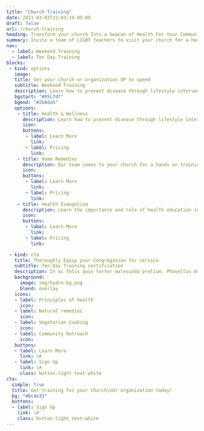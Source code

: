 ```yaml
---
title: "Church Training"
date: 2021-03-03T22:03:19-05:00
draft: false
url: /church-training
heading: Transform your church Into a beacon of Health For Your Community
summary: Invite a team of LIGHT teachers to visit your church for a health emphasis weekend or a one-week intensive health evangelism training.
nav:
  - label: Weekend Training
  - label: Ten Day Training
blocks:
 - kind: options
   image: 
   title: Get your church or organization UP to speed 
   subtitle: Weekend Training 
   description: Learn how to prevent disease through lifestyle intervention. Learn how to cook simple, healthy and delicious vegetarian recipes. 
   bgstart: "#85c7df"
   bgend: "#2b8da5"
   options: 
    - title: Health & Wellness
      description: Learn how to prevent disease through lifestyle intervention. Learn how to cook simple, healthy and delicious vegetarian recipes.
      icon: 
      buttons:
       - label: Learn More
         link:  
       - label: Pricing
         link:  
    - title: Home Remedies 
      description: Our team comes to your church for a hands on training in hydrotherapy and other home remedies for use against colds, flus and other viral infections. 
      icon: 
      buttons:
       - label: Learn More
         link:  
       - label: Pricing
         link:  
    - title: Health Evangelism 
      description: Learn the importance and role of health education in reaching out local communities. Learn specific health outreach methods like the health expo, health & wellness clubs, cooking schools and more! 
      icon: 
      buttons:
       - label: Learn More
         link: 
       - label: Pricing
         link: 

 - kind: cta
   title: Thoroughly Equip your Congregation for service
   subtitle: Ten-Day Training certification
   description: In ac felis quis tortor malesuada pretium. Phasellus dolor. In turpis. Pellentesque et malesuada fames ac nunc et lorem turpis egestas. 
   background:
     image: img/hydro-bg.png
     blend: overlay
   icons:
   - label: Principles of health
     icon: 
   - label: Natural remedies
     icon: 
   - label: Vegetarian Cooking
     icon: 
   - label: Community Outreach
     icon: 
   buttons:
   - label: Learn More
     link: \#
   - label: Sign Up
     link: \#
     class: button-light text-white
cta: 
  simple: true
  title: Get training for your Church\nOr organization today!
  bg: "#0c4e33"
  buttons:
  - label: Sign Up
    link: \#
    class: button-light text-white
---
```


